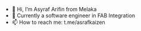 - 👋 Hi, I’m Asyraf Arifin from Melaka
- 🌱 Currently a software engineer in FAB Integration
- 📫 How to reach me: t.me/asrafkaizen

<!---
acap-ipin/acap-ipin is a ✨ special ✨ repository because its `README.md` (this file) appears on your GitHub profile.
You can click the Preview link to take a look at your changes.
--->
